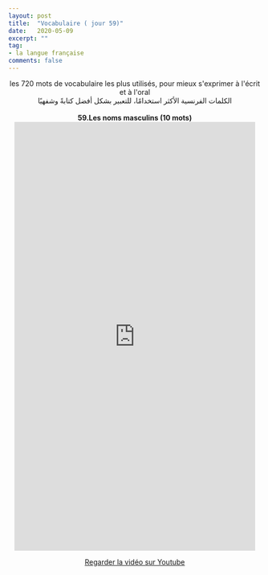 ```yaml
---
layout: post
title:  "Vocabulaire ( jour 59)"
date:   2020-05-09
excerpt: ""
tag:
- la langue française
comments: false
---
```

 <center>     les 720 mots de vocabulaire les plus utilisés, pour mieux s'exprimer à l'écrit et à l'oral <br> الكلمات الفرنسية الأكثر استخدامًا، للتعبير بشكل أفضل كتابةً وشفهيًا <br><br>     <strong> 59.Les noms masculins (10 mots)</strong>     <br> <iframe width="480" height="853" src="https://www.youtube.com/embed/3U6Xdm8ygG0" title="youtube video player" frameborder="0" allow="accelerometer, autoplay, clipboard-write, encrypted-media, gyroscope, picture-in-picture, web-share" allowfullscreen></iframe>     <br> <p markdown="0"><a href="https://youtube.com/shorts/3U6Xdm8ygG0" class="btn btn-danger" target="_blank">Regarder la vidéo sur Youtube</a></p> </center>
